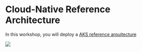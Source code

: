# Cloud-Native Reference Architecture 

In this workshop, you will deploy a [AKS reference arquitecture](https://docs.microsoft.com/en-us/azure/architecture/reference-architectures/containers/aks-microservices/aks-microservices)

![](https://docs.microsoft.com/en-us/azure/architecture/reference-architectures/containers/aks-microservices/images/aks.png)

